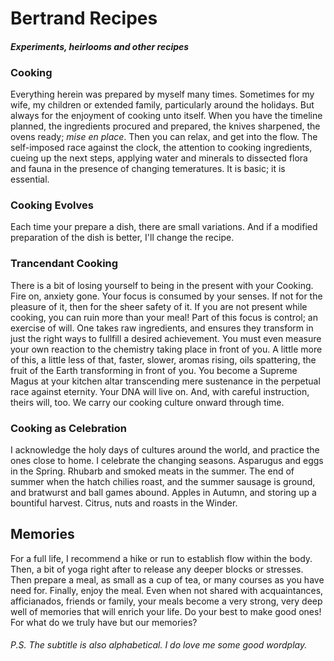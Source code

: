 # Bertrand Recipes
#### _Experiments, heirlooms and other recipes_

### Cooking
Everything herein was prepared by myself many times. Sometimes for my wife, my children or extended family, particularly around the holidays. But always for the enjoyment of cooking unto itself. When you have the timeline planned, the ingredients procured and prepared, the knives sharpened, the ovens ready; _mise en place_. Then you can relax, and get into the flow. The self-imposed race against the clock, the attention to cooking ingredients, cueing up the next steps, applying water and minerals to dissected flora and fauna in the presence of changing temeratures. It is basic; it is essential. 

### Cooking Evolves
Each time your prepare a dish, there are small variations. And if a modified preparation of the dish is better, I'll change the recipe.

### Trancendant Cooking
There is a bit of losing yourself to being in the present with your Cooking. Fire on, anxiety gone. Your focus is consumed by your senses. If not for the pleasure of it, then for the sheer safety of it. If you are not present while cooking, you can ruin more than your meal! Part of this focus is control; an exercise of will. One takes raw ingredients, and ensures they transform in just the right ways to fullfill a desired achievement. You must even measure your own reaction to the chemistry taking place in front of you. A little more of this, a little less of that, faster, slower, aromas rising, oils spattering, the fruit of the Earth transforming in front of you. You become a Supreme Magus at your kitchen altar transcending mere sustenance in the perpetual race against eternity. Your DNA will live on. And, with careful instruction, theirs will, too. We carry our cooking culture onward through time. 

### Cooking as Celebration
I acknowledge the holy days of cultures around the world, and practice the ones close to home. I celebrate the changing seasons. Asparugus and eggs in the Spring. Rhubarb and smoked meats in the summer. The end of summer when the hatch chilies roast, and the summer sausage is ground, and bratwurst and ball games abound. Apples in Autumn, and storing up a bountiful harvest. Citrus, nuts and roasts in the Winder.  

## Memories
For a full life, I recommend a hike or run to establish flow within the body. Then, a bit of yoga right after to release any deeper blocks or stresses. Then prepare a meal, as small as a cup of tea, or many courses as you have need for. Finally, enjoy the meal. Even when not shared with acquaintances, afficianados, friends or family, your meals become a very strong, very deep well of memories that will enrich your life. Do your best to make good ones! For what do we truly have but our memories?

###### P.S. The subtitle is also alphabetical. I do love me some good wordplay.
